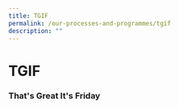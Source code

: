 ```yaml
---
title: TGIF
permalink: /our-processes-and-programmes/tgif
description: ""
---
```

# **TGIF**

### That's Great It's Friday